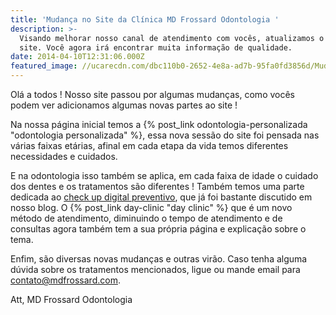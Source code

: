 ```yaml
---
title: 'Mudança no Site da Clínica MD Frossard Odontologia '
description: >-
  Visando melhorar nosso canal de atendimento com vocês, atualizamos o nosso
  site. Você agora irá encontrar muita informação de qualidade. 
date: 2014-04-10T12:31:06.000Z
featured_image: //ucarecdn.com/dbc110b0-2652-4e8a-ad7b-95fa0fd3856d/Mudança-site.jpg
---
```


Olá a todos ! Nosso site passou por algumas mudanças, como vocês podem ver adicionamos algumas novas partes ao site ! 

Na nossa página inicial temos a {% post_link odontologia-personalizada "odontologia personalizada" %}, essa nova sessão do site foi pensada nas várias faixas etárias, afinal em cada etapa da vida temos diferentes necessidades e cuidados.

 E na odontologia isso também se aplica, em cada faixa de idade o cuidado dos dentes e os tratamentos são diferentes ! Também temos uma parte dedicada ao [check up digital preventivo](/tratamentos/check-up-digital-preventivo/ "Check Up Digital Preventivo"), que já foi bastante discutido em nosso blog. O {% post_link day-clinic "day clinic" %} que é um novo método de atendimento, diminuindo o tempo de atendimento e de consultas agora também tem a sua própria página e explicação sobre o tema. 
 
 Enfim, são diversas novas mudanças e outras virão. Caso tenha alguma dúvida sobre os tratamentos mencionados, ligue ou mande email para contato@mdfrossard.com. 
 
 Att, MD Frossard Odontologia
